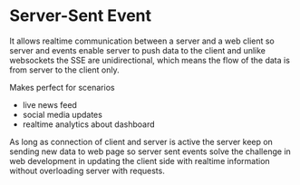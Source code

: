 # Server-Sent Event

It allows realtime communication between a server and a web client
so server and events enable server to push data to the client and
unlike websockets the SSE are unidirectional, which means the flow of
the data is from server to the client only.

Makes perfect for scenarios

- live news feed
- social media updates
- realtime analytics about dashboard

As long as connection of client and server is active the server keep on sending
new data to web page so server sent events solve the challenge in web
development in updating the client side with realtime information
without overloading server with requests.
